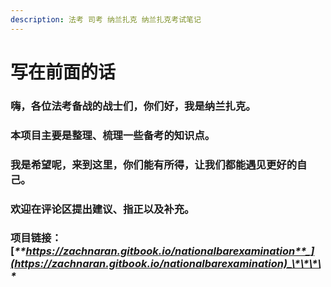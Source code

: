 ```yaml
---
description: 法考 司考 纳兰扎克 纳兰扎克考试笔记
---
```


# 写在前面的话

### 嗨，各位法考备战的战士们，你们好，我是纳兰扎克。

### 本项目主要是整理、梳理一些备考的知识点。

### 我是希望呢，来到这里，你们能有所得，让我们都能遇见更好的自己。

### 欢迎在评论区提出建议、指正以及补充。

### 项目链接：[_**https://zachnaran.gitbook.io/nationalbarexamination**_](https://zachnaran.gitbook.io/nationalbarexamination)_\*\*\*\*_

